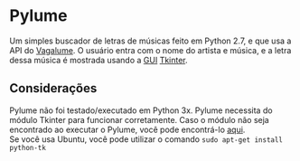 # Pylume

Um simples buscador de letras de músicas feito em Python 2.7, e que usa a API do <a href="http://www.vagalume.com.br/">Vagalume</a>. O usuário entra com o nome do artista e música, e a letra dessa música é mostrada usando a <a href="https://en.wikipedia.org/wiki/Graphical_user_interface">GUI</a> <a href="https://wiki.python.org/moin/TkInter">Tkinter</a>.

## Considerações

Pylume não foi testado/executado em Python 3x. Pylume necessita do módulo Tkinter para funcionar corretamente.
Caso o módulo não seja encontrado ao executar o Pylume, você pode encontrá-lo <a href="http://www.tkdocs.com/tutorial/install.html">aqui</a>.<br>
Se você usa Ubuntu, você pode utilizar o comando <code>sudo apt-get install python-tk</code>
